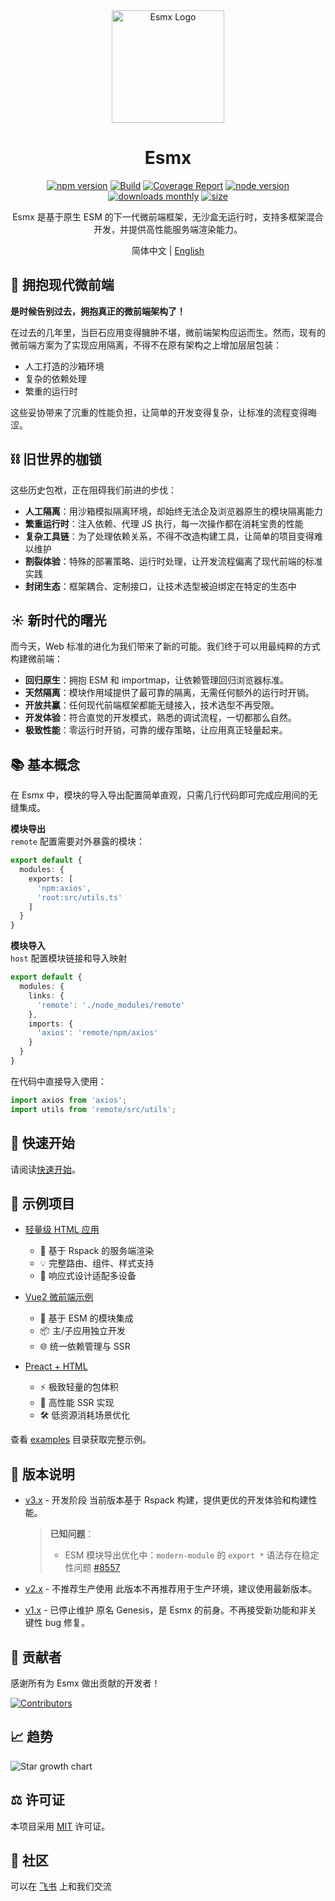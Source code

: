 <div align="center">
  <img src="https://www.esmnext.com/logo.svg?t=2025" width="180" alt="Esmx Logo" />
  <h1>Esmx</h1>
  
  <div>
    <a href="https://www.npmjs.com/package/@esmx/core"><img src="https://img.shields.io/npm/v/@esmx/core.svg" alt="npm version" /></a>
    <a href="https://github.com/esmnext/esmx/actions/workflows/build.yml"><img src="https://github.com/esmnext/esmx/actions/workflows/build.yml/badge.svg" alt="Build" /></a>
    <a href="https://www.esmnext.com/coverage/"><img src="https://img.shields.io/badge/coverage-live%20report-brightgreen" alt="Coverage Report" /></a>
    <a href="https://nodejs.org/"><img src="https://img.shields.io/node/v/@esmx/core.svg" alt="node version" /></a>
    <a href="https://www.npmjs.com/package/@esmx/core"><img src="https://img.shields.io/npm/dm/@esmx/core.svg" alt="downloads monthly" /></a>
    <a href="https://bundlephobia.com/package/@esmx/core"><img src="https://img.shields.io/bundlephobia/minzip/@esmx/core" alt="size" /></a>
  </div>
  
  <p>Esmx 是基于原生 ESM 的下一代微前端框架，无沙盒无运行时，支持多框架混合开发，并提供高性能服务端渲染能力。</p>
  
  <p>
    简体中文 | <a href="./README.en.md">English</a>
  </p>
</div>



## 💫 拥抱现代微前端

**是时候告别过去，拥抱真正的微前端架构了！**

在过去的几年里，当巨石应用变得臃肿不堪，微前端架构应运而生。然而，现有的微前端方案为了实现应用隔离，不得不在原有架构之上增加层层包装：

- 人工打造的沙箱环境
- 复杂的依赖处理
- 繁重的运行时

这些妥协带来了沉重的性能负担，让简单的开发变得复杂，让标准的流程变得晦涩。

## ⛓️ 旧世界的枷锁

这些历史包袱，正在阻碍我们前进的步伐：

- **人工隔离**：用沙箱模拟隔离环境，却始终无法企及浏览器原生的模块隔离能力
- **繁重运行时**：注入依赖、代理 JS 执行，每一次操作都在消耗宝贵的性能
- **复杂工具链**：为了处理依赖关系，不得不改造构建工具，让简单的项目变得难以维护
- **割裂体验**：特殊的部署策略、运行时处理，让开发流程偏离了现代前端的标准实践
- **封闭生态**：框架耦合、定制接口，让技术选型被迫绑定在特定的生态中

## ☀️ 新时代的曙光

而今天，Web 标准的进化为我们带来了新的可能。我们终于可以用最纯粹的方式构建微前端：

- **回归原生**：拥抱 ESM 和 importmap，让依赖管理回归浏览器标准。
- **天然隔离**：模块作用域提供了最可靠的隔离，无需任何额外的运行时开销。
- **开放共赢**：任何现代前端框架都能无缝接入，技术选型不再受限。
- **开发体验**：符合直觉的开发模式，熟悉的调试流程，一切都那么自然。
- **极致性能**：零运行时开销，可靠的缓存策略，让应用真正轻量起来。

## 📚 基本概念

在 Esmx 中，模块的导入导出配置简单直观，只需几行代码即可完成应用间的无缝集成。

**模块导出**  
`remote` 配置需要对外暴露的模块：

```ts
export default {
  modules: {
    exports: [
      'npm:axios',
      'root:src/utils.ts'
    ]
  }
}
```

**模块导入**  
`host` 配置模块链接和导入映射

```ts
export default {
  modules: {
    links: {
      'remote': './node_modules/remote'
    },
    imports: {
      'axios': 'remote/npm/axios'
    }
  }
}
```

在代码中直接导入使用：

```ts
import axios from 'axios';
import utils from 'remote/src/utils';
```

## 🚀 快速开始

请阅读[快速开始](https://www.esmnext.com/guide/start/getting-started.html)。

## 🔧 示例项目

- [轻量级 HTML 应用](https://www.esmnext.com/ssr-html/)
  - 🚀 基于 Rspack 的服务端渲染
  - 💡 完整路由、组件、样式支持
  - 📱 响应式设计适配多设备

- [Vue2 微前端示例](https://www.esmnext.com/ssr-vue2-host/)
  - 🔗 基于 ESM 的模块集成
  - 📦 主/子应用独立开发
  - 🌐 统一依赖管理与 SSR

- [Preact + HTML](https://www.esmnext.com/ssr-preact-htm/)
  - ⚡️ 极致轻量的包体积
  - 🎯 高性能 SSR 实现
  - 🛠 低资源消耗场景优化

查看 [examples](https://github.com/esmnext/esmx/tree/master/examples) 目录获取完整示例。

## 📜 版本说明

- [v3.x](https://www.esmnext.com) - 开发阶段
  当前版本基于 Rspack 构建，提供更优的开发体验和构建性能。
  > **已知问题**：
  > - ESM 模块导出优化中：`modern-module` 的 `export *` 语法存在稳定性问题 [#8557](https://github.com/web-infra-dev/rspack/issues/8557)

- [v2.x](https://github.com/esmnext/esmx/blob/v2/docs/zh-CN/README.md) - 不推荐生产使用
  此版本不再推荐用于生产环境，建议使用最新版本。

- [v1.x](https://fmfe.github.io/genesis-docs/guide/) - 已停止维护
  原名 Genesis，是 Esmx 的前身。不再接受新功能和非关键性 bug 修复。

## 👥 贡献者

感谢所有为 Esmx 做出贡献的开发者！

[![Contributors](https://contrib.rocks/image?repo=esmnext/esmx)](https://github.com/esmnext/esmx/graphs/contributors)

## 📈 趋势

![Star growth chart](https://starchart.cc/esmnext/esmx.svg)

## ⚖️ 许可证

本项目采用 [MIT](./LICENSE) 许可证。

## 💬 社区

可以在 [飞书](https://applink.feishu.cn/client/chat/chatter/add_by_link?link_token=3c3vca77-bfc0-4ef5-b62b-9c5c9c92f1b4) 上和我们交流
